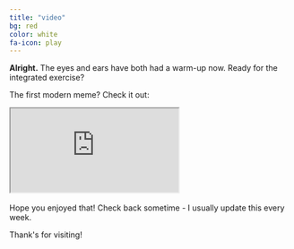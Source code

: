 ```yaml
---
title: "video"
bg: red
color: white
fa-icon: play
---
```


**Alright.** The eyes and ears have both had a warm-up now. Ready for the integrated exercise?

The first modern meme? Check it out:

<div class="icontain-video">
	<iframe src="https://www.youtube.com/embed/AFw8MSF7yE4" allowfullscreen></iframe>
</div>

<br>
Hope you enjoyed that! Check back sometime - I usually update this every week.

Thank's for visiting!
